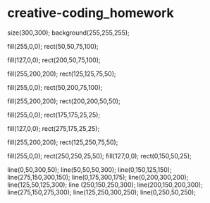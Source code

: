 # creative-coding_homework
size(300,300);
background(255,255,255);


fill(255,0,0);
rect(50,50,75,100);

fill(127,0,0);
rect(200,50,75,100);

fill(255,200,200);
rect(125,125,75,50);

fill(255,0,0);
rect(50,200,75,100);

fill(255,200,200);
rect(200,200,50,50);

fill(255,0,0);
rect(175,175,25,25);

fill(127,0,0);
rect(275,175,25,25);

fill(255,200,200);
rect(125,250,75,50);

fill(255,0,0);
rect(250,250,25,50);
fill(127,0,0);
rect(0,150,50,25);

line(0,50,300,50);
line(50,50,50,300);
line(0,150,125,150);
line(275,150,300,150);
line(0,175,300,175);
line(0,200,300,200);
line(125,50,125,300);
line (250,150,250,300);
line(200,150,200,300);
line(275,150,275,300);
line(125,250,300,250);
line(0,250,50,250);
